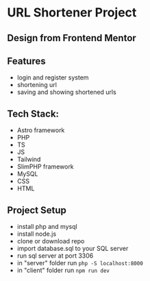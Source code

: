 # URL Shortener Project

## Design from Frontend Mentor

## Features
- login and register system
- shortening url
- saving and showing shortened urls

## Tech Stack:
- Astro framework
- PHP
- TS
- JS
- Tailwind
- SlimPHP framework
- MySQL
- CSS
- HTML

## Project Setup 
- install php and mysql 
- install node.js
- clone or download repo
- import database.sql to your SQL server
- run sql server at port 3306
- in "server" folder run ```php -S localhost:8000```
- in "client" folder run ```npm run dev```